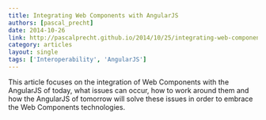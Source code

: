 ```yaml
---
title: Integrating Web Components with AngularJS
authors: [pascal_precht]
date: 2014-10-26
link: http://pascalprecht.github.io/2014/10/25/integrating-web-components-with-angularjs/
category: articles
layout: single
tags: ['Interoperability', 'AngularJS']
---
```


This article focuses on the integration of Web Components with the AngularJS of today,
what issues can occur, how to work around them and how the AngularJS of tomorrow will solve
these issues in order to embrace the Web Components technologies.

<!-- Excerpt -->
